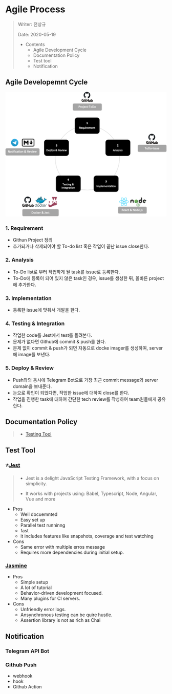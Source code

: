 # Agile Process

> Writer: 전상규
>
> Date: 2020-05-19
>
> * Contents
>   * Agile Development Cycle
>   * Documentation Policy
>   * Test tool
>   * Notification

## Agile Developemnt Cycle

<center><img src="./src/image-20200519170346506.png" alt="image-20200519170249293" style="zoom:50%;" /></center>



### 1. Requirement

* Githun Project 정리
* 추가되거나 삭제되어야 할 To-do list 혹은 작업이 끝난 issue close한다.

### 2. Analysis

* To-Do list로 부터 작업하게 될 task를 issue로 등록한다.
* To-Do에 등록이 되어 있지 않은 task인 경우, issue를 생성한 뒤, 올바른 project에 추가한다.

### 3. Implementation

* 등록한 issue에 맞춰서 개발을 한다.

### 4. Testing & Integration

* 작업한 code를 Jest에서 test를 돌려본다.
* 문제가 없다면 Github에 commit & push를 한다.
* 문제 없이 commit & push가 되면 자동으로 docke imager를 생성하여, server에 image를 보낸다.

### 5. Deploy & Review

* Push와의 동시에 Telegram Bot으로 가장 최근 commit message와 server domain을 보내준다.
* 눈으로 확인이 되었다면, 작업한 issue에 대하여 close를 한다.
* 작업을 진행한 task에 대하여 간단한 tech review를 작성하여 team원들에게 공유한다.



## Documentation Policy



> * [Testing Tool](https://blog.logrocket.com/the-best-unit-testing-frameworks-for-node-js/)

## Test Tool

### :star:[Jest](https://jestjs.io/) 

> * Jest is a delight JavaScript Testing Framework, with a focus on simplicity.
>
> * It works with projects using: Babel, Typescript, Node, Angular, Vue and more

* Pros
  * Well docuemnted
  * Easy set up
  * Parallel test runninng
  * fast
  * it includes features like snapshots, coverage and test watching
* Cons
  * Same error with multiple erros message
  * Requires more dependencies during initial setup.

### [Jasmine](https://jasmine.github.io/)

* Pros
  * Simple setup
  * A lot of tutorial
  * Behavior-driven development focused.
  * Many plugins for CI servers.
* Cons
  * Unfriendly error logs.
  * Ansynchronous testing can be quire hustle.
  * Assertion library is not as rich as Chai

## Notification

### Telegram API Bot

### Github Push

* webhook
* hook
* Github Action





